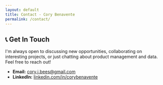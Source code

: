 ```yaml
---
layout: default
title: Contact - Cory Benavente
permalink: /contact/
---
```


<h2 class="page-heading">📞 Get In Touch</h2>

I'm always open to discussing new opportunities, collaborating on interesting projects, or just chatting about product management and data. Feel free to reach out!

* **Email:** [cory.j.bees@gmail.com](mailto:cory.j.bees@gmail.com)
* **LinkedIn:** [linkedin.com/in/corybenavente](https://www.linkedin.com/in/corybenavente/)